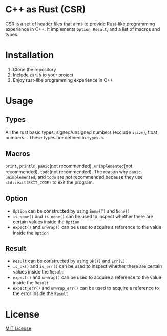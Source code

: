 # C++ as Rust (CSR)

CSR is a set of header files that aims to provide Rust-like programming experience in C++. It implements `Option`, `Result`, and a list of macros and types.

# Installation

1. Clone the repository
2. Include `csr.h` to your project
3. Enjoy rust-like programming experience in C++

# Usage

## Types

All the rust basic types: signed/unsigned numbers (exclude `isize`), float numbers... These types are defined in `types.h`.

## Macros

`print`, `println`, `panic`(not recommended), `unimplemented`(not recommended), `todo`(not recommended). The reason why `panic`, `unimplemented`, and `todo` are not recommended because they use `std::exit(EXIT_CODE)` to exit the program.

## Option

- `Option` can be constructed by using `Some(T)` and `None()`
- `is_some()` and `is_none()` can be used to inspect whether there are certain values inside the `Option`
- `expect()` and `unwrap()` can be used to acquire a reference to the value inside the `Option`

## Result

- `Result` can be constructed by using `Ok(T)` and `Err(E)`
- `is_ok()` and `is_err()` can be used to inspect whether there are certain values inside the `Result`
- `expect()` and `unwrap()` can be used to acquire a reference to the value inside the `Result`
- `expect_err()` and `unwrap_err()` can be used to acquire a reference to the error inside the `Result`

# License

[MIT License](./LICENSE)
